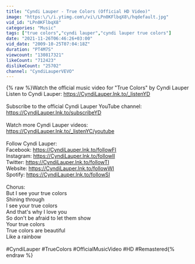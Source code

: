 ```yaml
---
title: "Cyndi Lauper - True Colors (Official HD Video)"
image: "https:\/\/i.ytimg.com\/vi\/LPn0KFlbqX8\/hqdefault.jpg"
vid_id: "LPn0KFlbqX8"
categories: "Music"
tags: ["true colors","cyndi lauper","cyndi lauper true colors"]
date: "2021-11-26T06:46:26+03:00"
vid_date: "2009-10-25T07:04:18Z"
duration: "PT4M7S"
viewcount: "130817321"
likeCount: "712423"
dislikeCount: "25702"
channel: "CyndiLauperVEVO"
---
```

{% raw %}Watch the official music video for &quot;True Colors&quot; by Cyndi Lauper<br />Listen to Cyndi Lauper: <a rel="nofollow" target="blank" href="https://CyndiLauper.lnk.to/_listenYD">https://CyndiLauper.lnk.to/_listenYD</a><br /><br />Subscribe to the official Cyndi Lauper YouTube channel: <a rel="nofollow" target="blank" href="https://CyndiLauper.lnk.to/subscribeYD">https://CyndiLauper.lnk.to/subscribeYD</a><br /><br />Watch more Cyndi Lauper videos: <a rel="nofollow" target="blank" href="https://CyndiLauper.lnk.to/_listenYC/youtube">https://CyndiLauper.lnk.to/_listenYC/youtube</a><br /><br />Follow Cyndi Lauper:<br />Facebook: <a rel="nofollow" target="blank" href="https://CyndiLauper.lnk.to/followFI">https://CyndiLauper.lnk.to/followFI</a><br />Instagram: <a rel="nofollow" target="blank" href="https://CyndiLauper.lnk.to/followII">https://CyndiLauper.lnk.to/followII</a><br />Twitter: <a rel="nofollow" target="blank" href="https://CyndiLauper.lnk.to/followTI">https://CyndiLauper.lnk.to/followTI</a><br />Website: <a rel="nofollow" target="blank" href="https://CyndiLauper.lnk.to/followWI">https://CyndiLauper.lnk.to/followWI</a><br />Spotify: <a rel="nofollow" target="blank" href="https://CyndiLauper.lnk.to/followSI">https://CyndiLauper.lnk.to/followSI</a><br /><br />Chorus:<br />But I see your true colors<br />Shining through<br />I see your true colors<br />And that's why I love you<br />So don't be afraid to let them show<br />Your true colors<br />True colors are beautiful<br />Like a rainbow<br /><br />#CyndiLauper #TrueColors #OfficialMusicVideo #HD #Remastered{% endraw %}
